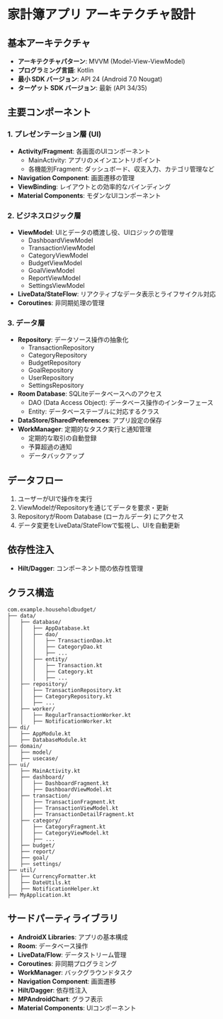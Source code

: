 # 家計簿アプリ アーキテクチャ設計

## 基本アーキテクチャ
- **アーキテクチャパターン**: MVVM (Model-View-ViewModel)
- **プログラミング言語**: Kotlin
- **最小 SDK バージョン**: API 24 (Android 7.0 Nougat)
- **ターゲット SDK バージョン**: 最新 (API 34/35)

## 主要コンポーネント

### 1. プレゼンテーション層 (UI)
- **Activity/Fragment**: 各画面のUIコンポーネント
  - MainActivity: アプリのメインエントリポイント
  - 各機能別Fragment: ダッシュボード、収支入力、カテゴリ管理など
- **Navigation Component**: 画面遷移の管理
- **ViewBinding**: レイアウトとの効率的なバインディング
- **Material Components**: モダンなUIコンポーネント

### 2. ビジネスロジック層
- **ViewModel**: UIとデータの橋渡し役、UIロジックの管理
  - DashboardViewModel
  - TransactionViewModel
  - CategoryViewModel
  - BudgetViewModel
  - GoalViewModel
  - ReportViewModel
  - SettingsViewModel
- **LiveData/StateFlow**: リアクティブなデータ表示とライフサイクル対応
- **Coroutines**: 非同期処理の管理

### 3. データ層
- **Repository**: データソース操作の抽象化
  - TransactionRepository
  - CategoryRepository
  - BudgetRepository
  - GoalRepository
  - UserRepository
  - SettingsRepository
- **Room Database**: SQLiteデータベースへのアクセス
  - DAO (Data Access Object): データベース操作のインターフェース
  - Entity: データベーステーブルに対応するクラス
- **DataStore/SharedPreferences**: アプリ設定の保存
- **WorkManager**: 定期的なタスク実行と通知管理
  - 定期的な取引の自動登録
  - 予算超過の通知
  - データバックアップ

## データフロー
1. ユーザーがUIで操作を実行
2. ViewModelがRepositoryを通じてデータを要求・更新
3. RepositoryがRoom Database (ローカルデータ) にアクセス
4. データ変更をLiveData/StateFlowで監視し、UIを自動更新

## 依存性注入
- **Hilt/Dagger**: コンポーネント間の依存性管理

## クラス構造

```
com.example.householdbudget/
├── data/
│   ├── database/
│   │   ├── AppDatabase.kt
│   │   ├── dao/
│   │   │   ├── TransactionDao.kt
│   │   │   ├── CategoryDao.kt
│   │   │   ├── ...
│   │   ├── entity/
│   │   │   ├── Transaction.kt
│   │   │   ├── Category.kt
│   │   │   ├── ...
│   ├── repository/
│   │   ├── TransactionRepository.kt
│   │   ├── CategoryRepository.kt
│   │   ├── ...
│   ├── worker/
│   │   ├── RegularTransactionWorker.kt
│   │   ├── NotificationWorker.kt
├── di/
│   ├── AppModule.kt
│   ├── DatabaseModule.kt
├── domain/
│   ├── model/
│   ├── usecase/
├── ui/
│   ├── MainActivity.kt
│   ├── dashboard/
│   │   ├── DashboardFragment.kt
│   │   ├── DashboardViewModel.kt
│   ├── transaction/
│   │   ├── TransactionFragment.kt
│   │   ├── TransactionViewModel.kt
│   │   ├── TransactionDetailFragment.kt
│   ├── category/
│   │   ├── CategoryFragment.kt
│   │   ├── CategoryViewModel.kt
│   │   ├── ...
│   ├── budget/
│   ├── report/
│   ├── goal/
│   ├── settings/
├── util/
│   ├── CurrencyFormatter.kt
│   ├── DateUtils.kt
│   ├── NotificationHelper.kt
├── MyApplication.kt
```

## サードパーティライブラリ
- **AndroidX Libraries**: アプリの基本構成
- **Room**: データベース操作
- **LiveData/Flow**: データストリーム管理
- **Coroutines**: 非同期プログラミング
- **WorkManager**: バックグラウンドタスク
- **Navigation Component**: 画面遷移
- **Hilt/Dagger**: 依存性注入
- **MPAndroidChart**: グラフ表示
- **Material Components**: UIコンポーネント